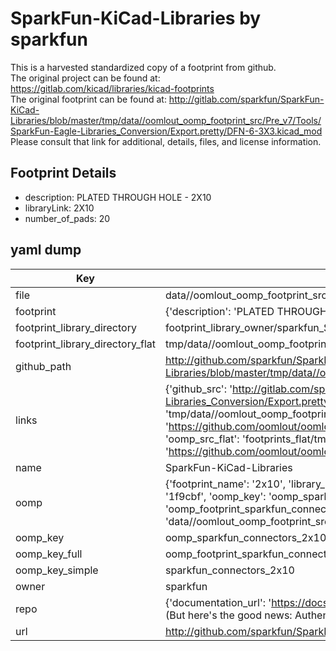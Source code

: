 # SparkFun-KiCad-Libraries by sparkfun  
This is a harvested standardized copy of a footprint from github.  
The original project can be found at:  
https://gitlab.com/kicad/libraries/kicad-footprints  
The original footprint can be found at:
http://gitlab.com/sparkfun/SparkFun-KiCad-Libraries/blob/master/tmp/data//oomlout_oomp_footprint_src/Pre_v7/Tools/SparkFun-Eagle-Libraries_Conversion/Export.pretty/DFN-6-3X3.kicad_mod
Please consult that link for additional, details, files, and license information.  
## Footprint Details
* description: PLATED THROUGH HOLE - 2X10  
* libraryLink: 2X10  
* number_of_pads: 20  
## yaml dump  
| Key | Value |  
| --- | --- |  
| file | data//oomlout_oomp_footprint_src/SparkFun-KiCad-Libraries/Pre_v7/Footprints/Connectors.pretty/2X10.kicad_mod |  
| footprint | {'description': 'PLATED THROUGH HOLE - 2X10', 'libraryLink': '2X10', 'number_of_pads': 20} |  
| footprint_library_directory | footprint_library_owner/sparkfun_SparkFun-KiCad-Libraries |  
| footprint_library_directory_flat | tmp/data//oomlout_oomp_footprint_src/footprints_flat/sparkfun_connectors_2x10/working |  
| github_path | http://github.com/sparkfun/SparkFun-KiCad-Libraries/blob/master/tmp/data//oomlout_oomp_footprint_src/Pre_v7/Footprints/Connectors.pretty/2X10.kicad_mod |  
| links | {'github_src': 'http://gitlab.com/sparkfun/SparkFun-KiCad-Libraries/blob/master/tmp/data//oomlout_oomp_footprint_src/Pre_v7/Tools/SparkFun-Eagle-Libraries_Conversion/Export.pretty/DFN-6-3X3.kicad_mod', 'github_src_repo': 'https://gitlab.com/kicad/libraries/kicad-footprints', 'oomp_bot': 'tmp/data//oomlout_oomp_footprint_src/footprints/sparkfun_connectors_2x10/working', 'oomp_bot_github': 'https://github.com/oomlout/oomlout_oomp_footprint_bot/tree/main/tmp/data//oomlout_oomp_footprint_src/footprints/sparkfun_connectors_2x10/working', 'oomp_src_flat': 'footprints_flat/tmp/data//oomlout_oomp_footprint_src/footprints_flat/sparkfun_connectors_2x10/working', 'oomp_src_flat_github': 'https://github.com/oomlout/oomlout_oomp_footprint_src/tree/main/tmp/data//oomlout_oomp_footprint_src/footprints_flat/sparkfun_connectors_2x10/working'} |  
| name | SparkFun-KiCad-Libraries |  
| oomp | {'footprint_name': '2x10', 'library_name': 'connectors', 'md5': '1f9cbf13150c2085595547a3f18e4c39', 'md5_10': '1f9cbf1315', 'md5_5': '1f9cb', 'md5_6': '1f9cbf', 'oomp_key': 'oomp_sparkfun_connectors_2x10', 'oomp_key_extra': 'oomp_footprint_sparkfun_connectors_2x10', 'oomp_key_full': 'oomp_footprint_sparkfun_connectors_2x10_1f9cbf', 'oomp_key_simple': 'sparkfun_connectors_2x10', 'original_filename': 'data//oomlout_oomp_footprint_src/SparkFun-KiCad-Libraries/Pre_v7/Footprints/Connectors.pretty/2X10.kicad_mod', 'owner_name': 'sparkfun'} |  
| oomp_key | oomp_sparkfun_connectors_2x10 |  
| oomp_key_full | oomp_footprint_sparkfun_connectors_2x10 |  
| oomp_key_simple | sparkfun_connectors_2x10 |  
| owner | sparkfun |  
| repo | {'documentation_url': 'https://docs.github.com/rest/overview/resources-in-the-rest-api#rate-limiting', 'message': "API rate limit exceeded for 84.66.142.224. (But here's the good news: Authenticated requests get a higher rate limit. Check out the documentation for more details.)"} |  
| url | http://github.com/sparkfun/SparkFun-KiCad-Libraries |  

